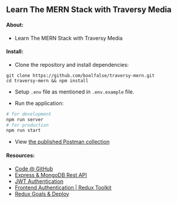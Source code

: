 
## Learn The MERN Stack with Traversy Media

#### About:

- Learn The MERN Stack with Traversy Media


#### Install:

- Clone the repository and install dependencies:
```
git clone https://github.com/boolfalse/traversy-mern.git
cd traversy-mern && npm install
```

- Setup `.env` file as mentioned in `.env.example` file.

- Run the application:
```bash
# for development
npm run server
# for production
npm run start
```

- View [the published Postman collection](https://documenter.getpostman.com/view/1747137/VUjSGPha)

#### Resources:

- [Code @ GitHub](https://github.com/bradtraversy/mern-tutorial)
- [Express & MongoDB Rest API](https://www.youtube.com/watch?v=-0exw-9YJBo)
- [JWT Authentication](https://www.youtube.com/watch?v=enopDSs3DRw)
- [Frontend Authentication | Redux Toolkit](https://www.youtube.com/watch?v=mvfsC66xqj0)
- [Redux Goals & Deploy](https://www.youtube.com/watch?v=UXjMo25Nnvc)
